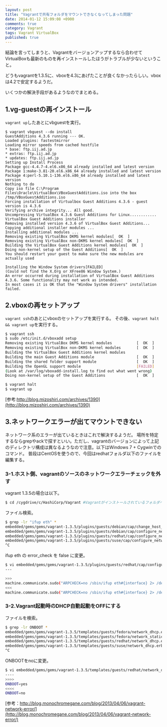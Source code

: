 ```yaml
---
layout: post
title: "Vagrantで共有フォルダをマウントできなくなってしまった問題"
date: 2014-01-12 15:09:08 +0900
comments: true
category: Vagrant
tags: Vagrant VirtualBox
published: true
---
```


結論を言ってしまうと、Vagrantをバージョンアップするなら合わせてVirtualBoxも最新のものを再インストールしたほうがトラブルが少ないということ。

どうもvagrantを1.3.5に、vboxを4.3にあげたことが良くなかったらしい。vboxは4.2で安定するようだ。

いくつかの解決手段があるようなのでまとめる。

## 1.vg-guestの再インストール

`vagrant up`したあとにvbguestを実行。

```
$ vagrant vbguest --do install
GuestAdditions 4.3.6 running --- OK.
Loaded plugins: fastestmirror
Loading mirror speeds from cached hostfile
* base: ftp.iij.ad.jp
* extras: ftp.iij.ad.jp
* updates: ftp.iij.ad.jp
Setting up Install Process
Package gcc-4.4.7-4.el6.x86_64 already installed and latest version
Package 1:make-3.81-20.el6.x86_64 already installed and latest version
Package 4:perl-5.10.1-136.el6.x86_64 already installed and latest version
Nothing to do
Copy iso file C:\Program Files\Oracle\VirtualBox\VBoxGuestAdditions.iso into the box /tmp/VBoxGuestAdditions.iso
Forcing installation of Virtualbox Guest Additions 4.3.6 - guest version is 4.3.6
Verifying archive integrity... All good.
Uncompressing VirtualBox 4.3.6 Guest Additions for Linux............
VirtualBox Guest Additions installer
Removing installed version 4.3.6 of VirtualBox Guest Additions...
Copying additional installer modules ...
Installing additional modules ...
Removing existing VirtualBox DKMS kernel modules[  OK  ]
Removing existing VirtualBox non-DKMS kernel modules[  OK  ]
Building the VirtualBox Guest Additions kernel modules[  OK  ]
Doing non-kernel setup of the Guest Additions[  OK  ]
You should restart your guest to make sure the new modules are actually used

Installing the Window System drivers[FAILED]
(Could not find the X.Org or XFree86 Window System.)
An error occurred during installation of VirtualBox Guest Additions 4.3.6. Some functionality may not work as intended.
In most cases it is OK that the "Window System drivers" installation failed.
```

## 2.vboxの再セットアップ

`vagrant ssh`のあとにvboxのセットアップを実行する。
その後、`vagrant halt && vagrant up`を実行する。

```bash
$ vagrant ssh
$ sudo /etc/init.d/vboxadd setup
Removing existing VirtualBox DKMS kernel modules           [  OK  ]
Removing existing VirtualBox non-DKMS kernel modules       [  OK  ]
Building the VirtualBox Guest Additions kernel modules
Building the main Guest Additions module                   [  OK  ]
Building the shared folder support module                  [  OK  ]
Building the OpenGL support module                         [FAILED]
(Look at /var/log/vboxadd-install.log to find out what went wrong)
Doing non-kernel setup of the Guest Additions              [  OK  ]
```

```bash
$ vagrant halt
$ vagrant up
```

[参考:http://blog.mizoshiri.com/archives/1390](http://blog.mizoshiri.com/archives/1390)

## 3.ネットワークエラーが出てマウントできない

ネットワーク系のエラーが出ているときはこれで解決するようだ。
場所を特定するならgrepやackで探すといい。ただし、vagrantのバージョンによって上記のディレクトリ構成は異なるようなので注意。以下はWindows 7 + Cygwinでのコマンド。
普段はCentOSを使うので、今回はredhatフォルダ以下のファイルを編集する。

### 3-1.ホスト側、vagrantのソースのネットワークエラーチェックを外す

vagrant 1.3.5の場合は以下。

```bash
$ cd /cygdrive/c/HashiCorp/Vagrant #Vagrantがインストールされているフォルダへ移動
```

ファイル検索。

```bash
$ grep -lr "ifup eth" *
embedded/gems/gems/vagrant-1.3.5/plugins/guests/debian/cap/change_host_name.rb
embedded/gems/gems/vagrant-1.3.5/plugins/guests/debian/cap/configure_networks.rb
embedded/gems/gems/vagrant-1.3.5/plugins/guests/redhat/cap/configure_networks.rb
embedded/gems/gems/vagrant-1.3.5/plugins/guests/suse/cap/configure_networks.rb
^C
```

ifup eth の error_check を false に変更。

```bash
$ vi embedded/gems/gems/vagrant-1.3.5/plugins/guests/redhat/cap/configure_networks.rb
---

>>>
machine.communicate.sudo("ARPCHECK=no /sbin/ifup eth#{interface} 2> /dev/null")
<<<
machine.communicate.sudo("ARPCHECK=no /sbin/ifup eth#{interface} 2> /dev/null", :error_check => false)
```

### 3-2.Vagrant起動時のDHCP自動起動をOFFにする

ファイルを検索。

```bash
$ grep -lr ONBOOT *
embedded/gems/gems/vagrant-1.3.5/templates/guests/fedora/network_dhcp.erb
embedded/gems/gems/vagrant-1.3.5/templates/guests/fedora/network_static.erb
embedded/gems/gems/vagrant-1.3.5/templates/guests/redhat/network_dhcp.erb
embedded/gems/gems/vagrant-1.3.5/templates/guests/suse/network_dhcp.erb
^C
```

ONBOOTをnoに変更。

```bash
$ vi embedded/gems/gems/vagrant-1.3.5/templates/guests/redhat/network_dhcp.erb
----
>>>>
ONBOOT=yes
<<<<
ONBOOT=no
```

[参考：http://blog.monochromegane.com/blog/2013/04/06/vagrant-network-error/](http://blog.monochromegane.com/blog/2013/04/06/vagrant-network-error/)
